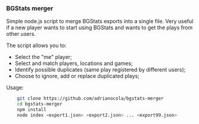 ### BGStats merger

Simple node.js script to merge BGStats exports into a single file. Very useful if a new player wants to start using BGStats and wants to get the plays from other users.

The script allows you to: 

- Select the "me" player;
- Select and match players, locations and games;  
- Identify possible duplicates (same play registered by different users);
- Choose to ignore, add or replace duplicated plays;

Usage:

```bash
    git clone https://github.com/adrianocola/bgstats-merger
    cd bgstats-merger
    npm install
    node index <export1.json> <export2.json> ... <export99.json>
```
